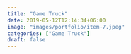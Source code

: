 ```yaml
---
title: "Game Truck"
date: 2019-05-12T12:14:34+06:00
image: "images/portfolio/item-7.jpeg"
categories: ["Game Truck"]
draft: false
---
```

